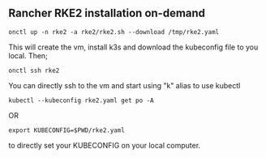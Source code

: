 ## Rancher RKE2 installation on-demand  

```
onctl up -n rke2 -a rke2/rke2.sh --download /tmp/rke2.yaml
```
This will create the vm, install k3s and download the kubeconfig file to you local. Then; 

```
onctl ssh rke2 
```
You can directly ssh to the vm and start using "k" alias to use kubectl 

```
kubectl --kubeconfig rke2.yaml get po -A
```
OR 
```
export KUBECONFIG=$PWD/rke2.yaml
```
to directly set your KUBECONFIG on your local computer.

